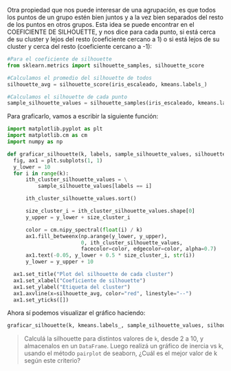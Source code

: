 Otra propiedad que nos puede interesar de una agrupación, es que todos los puntos de un grupo estén bien juntos y a la vez bien separados del resto de los puntos en otros grupos. Esta idea se puede encontrar en el COEFICIENTE DE SILHOUETTE, y nos dice para cada punto, si está cerca de su cluster y lejos del resto (coeficiente cercano a 1) o si está lejos de su cluster y cerca del resto (coeficiente cercano a -1):

```python
#Para el coeficiente de silhouette
from sklearn.metrics import silhouette_samples, silhouette_score 

#Calculamos el promedio del silhouette de todos
silhouette_avg = silhouette_score(iris_escaleado, kmeans.labels_)

#Calculamos el silhouette de cada punto
sample_silhouette_values = silhouette_samples(iris_escaleado, kmeans.labels_)
```

Para graficarlo, vamos a escribir la siguiente función:

```python
import matplotlib.pyplot as plt 
import matplotlib.cm as cm 
import numpy as np

def graficar_silhouette(k, labels, sample_silhouette_values, silhouette_avg):
  fig, ax1 = plt.subplots(1, 1)
  y_lower = 10
  for i in range(k):
      ith_cluster_silhouette_values = \
          sample_silhouette_values[labels == i]

      ith_cluster_silhouette_values.sort()

      size_cluster_i = ith_cluster_silhouette_values.shape[0]
      y_upper = y_lower + size_cluster_i

      color = cm.nipy_spectral(float(i) / k)
      ax1.fill_betweenx(np.arange(y_lower, y_upper),
                        0, ith_cluster_silhouette_values,
                        facecolor=color, edgecolor=color, alpha=0.7)
      ax1.text(-0.05, y_lower + 0.5 * size_cluster_i, str(i))
      y_lower = y_upper + 10

  ax1.set_title("Plot del silhouette de cada cluster")
  ax1.set_xlabel("Coeficiente de silhouette")
  ax1.set_ylabel("Etiqueta del cluster")
  ax1.axvline(x=silhouette_avg, color="red", linestyle="--")
  ax1.set_yticks([]) 
```

Ahora sí podemos visualizar el gráfico haciendo:

```python
graficar_silhouette(k, kmeans.labels_, sample_silhouette_values, silhouette_avg)
```

> Calculá la silhouette para distintos valores de `k`, desde 2 a 10, y almacenalos en un `DataFrame`. Luego realizá un gráfico de inercia vs k, usando el método `pairplot` de seaborn, ¿Cuál es el mejor valor de k según este criterio?
>


